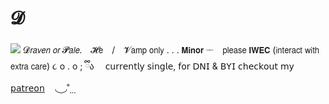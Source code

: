 # 𝓓 
![](https://files.catbox.moe/l8o6l8.png)
𝓓𝘳𝘢𝘷𝘦𝘯 𝘰𝘳 𝓟𝘢𝘭𝘦.　𝓗𝖾　/　𝓥𝖺𝗆𝗉 𝗈𝗇𝗅𝗒 . . . 𝗠𝗶𝗻𝗼𝗿 𓌔　𝗉𝗅𝖾𝖺𝗌𝖾 𝗜𝗪𝗘𝗖 (𝗂𝗇𝗍𝖾𝗋𝖺𝖼𝗍 𝗐𝗂𝗍𝗁 𝖾𝗑𝗍𝗋𝖺 𝖼𝖺𝗋𝖾) ૮ o . o ; ྀིა　
𝖼𝗎𝗋𝗋𝖾𝗇𝗍𝗅𝗒 𝗌𝗂𝗇𝗀𝗅𝖾, 𝖿𝗈𝗋 𝖣𝖭𝖨 & 𝖡𝖸𝖨 𝖼𝗁𝖾𝖼𝗄𝗈𝗎𝗍 𝗆𝗒 [𝗉𝖺𝗍𝗋𝖾𝗈𝗇](𝗁𝗍𝗍𝗉𝗌://𝗉𝖺𝗍𝗋𝖾𝗈𝗇.𝖼𝗈𝗆/𝗀𝗅𝗈𝗈𝗆𝗅𝗒𝗂𝖾𝗅) ㅤ◟ ͜ ◞˚̣̣̣

